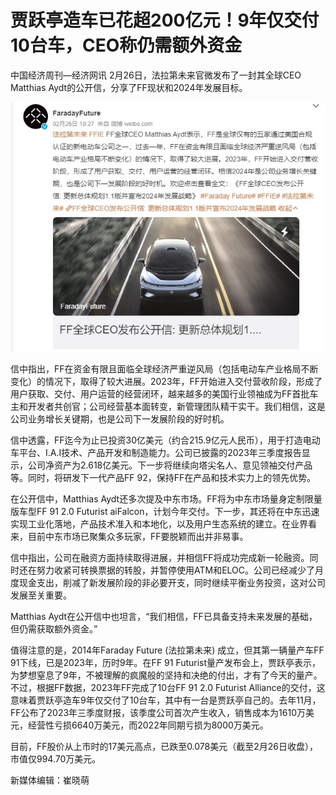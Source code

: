 # 贾跃亭造车已花超200亿元！​9年仅交付10台车，CEO称仍需额外资金

中国经济周刊—经济网讯 2月26日，法拉第未来官微发布了一封其全球CEO Matthias Aydt的公开信，分享了FF现状和2024年发展目标。

![b06e66c89491c1d14af3c032c2cc4e5f.jpg](https://raw.githubusercontent.com/qqhsx/qqnews_image/main/2024/02/27/贾跃亭造车已花超200亿元！​9年仅交付10台车，CEO称仍需额外资金/b06e66c89491c1d14af3c032c2cc4e5f.jpg)

信中指出，FF在资金有限且面临全球经济严重逆风局（包括电动车产业格局不断变化）的情况下，取得了较大进展。2023年，FF开始进入交付营收阶段，形成了用户获取、交付、用户运营的经营闭环，越来越多的美国行业领袖成为FF首批车主和开发者共创官；公司经营基本面转变，新管理团队精干实干。我们相信，这是公司业务增长关键期，也是公司下一发展阶段的好时机。

信中透露，FF迄今为止已投资30亿美元（约合215.9亿元人民币），用于打造电动车平台、I.A.I技术、产品开发和制造能力。公司已披露的2023年三季度报告显示，公司净资产为2.618亿美元。下一步将继续向塔尖名人、意见领袖交付产品等。同时，将研发下一代产品FF
92，保持FF在产品和技术实力上的领先优势。

在公开信中，Matthias Aydt还多次提及中东市场。FF将为中东市场量身定制限量版车型FF 91 2.0 Futurist
aiFalcon，计划今年交付。下一步，其还将在中东迅速实现工业化落地，产品技术准入和本地化，以及用户生态系统的建立。在业界看来，目前中东市场已聚集众多玩家，FF要脱颖而出并非易事。

信中指出，公司在融资方面持续取得进展，并相信FF将成功完成新一轮融资。同时还在努力收紧可转换票据的转股，并暂停使用ATM和ELOC。公司已经减少了月度现金支出，削减了新发展阶段的非必要开支，同时继续平衡业务投资，这对公司发展至关重要。

Matthias Aydt在公开信中也坦言，“我们相信，FF已具备支持未来发展的基础，但仍需获取额外资金。”

值得注意的是，2014年Faraday Future (法拉第未来) 成立，但其第一辆量产车FF 91下线，已是2023年，历时9年。在FF 91
Futurist量产发布会上，贾跃亭表示，为梦想窒息了9年，不被理解的疯魔般的坚持和决绝的付出，才有了今天的量产。不过，根据FF数据，2023年FF完成了10台FF
91 2.0 Futurist
Alliance的交付，这意味着贾跃亭造车9年仅交付了10台车，其中有一台是贾跃亭自己的。去年11月，FF公布了2023年三季度财报，该季度公司首次产生收入，销售成本为1610万美元，经营性亏损6640万美元，而2022年同期亏损为8000万美元。

目前，FF股价从上市时的17美元高点，已跌至0.078美元（截至2月26日收盘），市值仅994.70万美元。

新媒体编辑：崔晓萌

